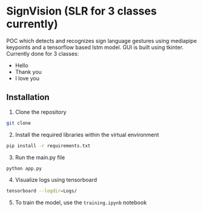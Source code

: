 # SignVision (SLR for 3 classes currently)

POC which detects and recognizes sign language gestures using mediapipe keypoints and a tensorflow based lstm model. GUI is built using tkinter.
Currently done for 3 classes:
- Hello
- Thank you
- I love you

## Installation

1) Clone the repository
```bash
git clone 
```

2) Install the required libraries within the virtual environment
```bash
pip install -r requirements.txt
```

3) Run the main.py file
```bash
python app.py
```

4) Visualize logs using tensorboard
```bash
tensorboard --logdir=Logs/
```

5) To train the model, use the `training.ipynb` notebook